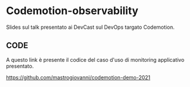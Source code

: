 # Codemotion-observability

Slides sul talk presentato ai DevCast sul DevOps targato Codemotion.


## CODE 
A questo link è presente il codice del caso d'uso di monitoring applicativo presentato.

https://github.com/mastrogiovanni/codemotion-demo-2021
